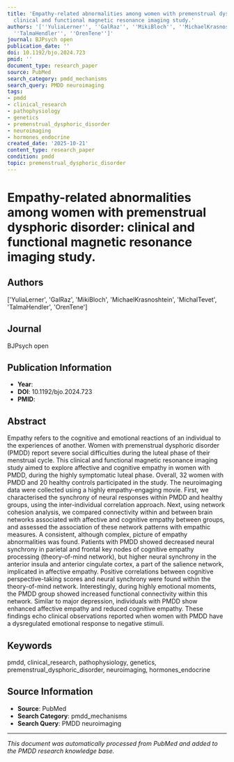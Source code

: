 ```yaml
---
title: 'Empathy-related abnormalities among women with premenstrual dysphoric disorder:
  clinical and functional magnetic resonance imaging study.'
authors: '[''YuliaLerner'', ''GalRaz'', ''MikiBloch'', ''MichaelKrasnoshtein'', ''MichalTevet'',
  ''TalmaHendler'', ''OrenTene'']'
journal: BJPsych open
publication_date: ''
doi: 10.1192/bjo.2024.723
pmid: ''
document_type: research_paper
source: PubMed
search_category: pmdd_mechanisms
search_query: PMDD neuroimaging
tags:
- pmdd
- clinical_research
- pathophysiology
- genetics
- premenstrual_dysphoric_disorder
- neuroimaging
- hormones_endocrine
created_date: '2025-10-21'
content_type: research_paper
condition: pmdd
topic: premenstrual_dysphoric_disorder
---
```


# Empathy-related abnormalities among women with premenstrual dysphoric disorder: clinical and functional magnetic resonance imaging study.

## Authors
['YuliaLerner', 'GalRaz', 'MikiBloch', 'MichaelKrasnoshtein', 'MichalTevet', 'TalmaHendler', 'OrenTene']

## Journal
BJPsych open

## Publication Information
- **Year**: 
- **DOI**: 10.1192/bjo.2024.723
- **PMID**: 

## Abstract
Empathy refers to the cognitive and emotional reactions of an individual to the experiences of another. Women with premenstrual dysphoric disorder (PMDD) report severe social difficulties during the luteal phase of their menstrual cycle. This clinical and functional magnetic resonance imaging study aimed to explore affective and cognitive empathy in women with PMDD, during the highly symptomatic luteal phase. Overall, 32 women with PMDD and 20 healthy controls participated in the study. The neuroimaging data were collected using a highly empathy-engaging movie. First, we characterised the synchrony of neural responses within PMDD and healthy groups, using the inter-individual correlation approach. Next, using network cohesion analysis, we compared connectivity within and between brain networks associated with affective and cognitive empathy between groups, and assessed the association of these network patterns with empathic measures. A consistent, although complex, picture of empathy abnormalities was found. Patients with PMDD showed decreased neural synchrony in parietal and frontal key nodes of cognitive empathy processing (theory-of-mind network), but higher neural synchrony in the anterior insula and anterior cingulate cortex, a part of the salience network, implicated in affective empathy. Positive correlations between cognitive perspective-taking scores and neural synchrony were found within the theory-of-mind network. Interestingly, during highly emotional moments, the PMDD group showed increased functional connectivity within this network. Similar to major depression, individuals with PMDD show enhanced affective empathy and reduced cognitive empathy. These findings echo clinical observations reported when women with PMDD have a dysregulated emotional response to negative stimuli.

## Keywords
pmdd, clinical_research, pathophysiology, genetics, premenstrual_dysphoric_disorder, neuroimaging, hormones_endocrine

## Source Information
- **Source**: PubMed
- **Search Category**: pmdd_mechanisms
- **Search Query**: PMDD neuroimaging

---
*This document was automatically processed from PubMed and added to the PMDD research knowledge base.*
